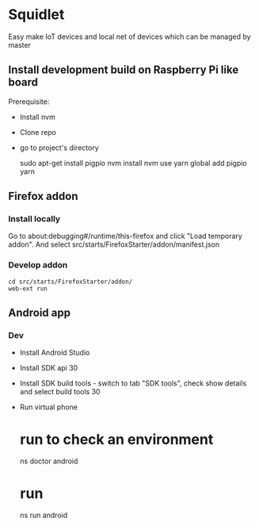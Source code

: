# Squidlet

Easy make IoT devices and local net of devices which can be managed by master

## Install development build on Raspberry Pi like board

Prerequisite:

* Install nvm
* Clone repo
* go to project's directory


    sudo apt-get install pigpio
    nvm install
    nvm use
    yarn global add pigpio
    yarn

## Firefox addon

### Install locally

Go to about:debugging#/runtime/this-firefox and click "Load temporary addon".
And select src/starts/FirefoxStarter/addon/manifest.json

### Develop addon

    cd src/starts/FirefoxStarter/addon/
    web-ext run

## Android app


### Dev

* Install Android Studio
* Install SDK api 30
* Install SDK build tools - switch to tab "SDK tools", check show details and select build tools 30
* Run virtual phone

    
    # run to check an environment
    ns doctor android

    # run
    ns run android
